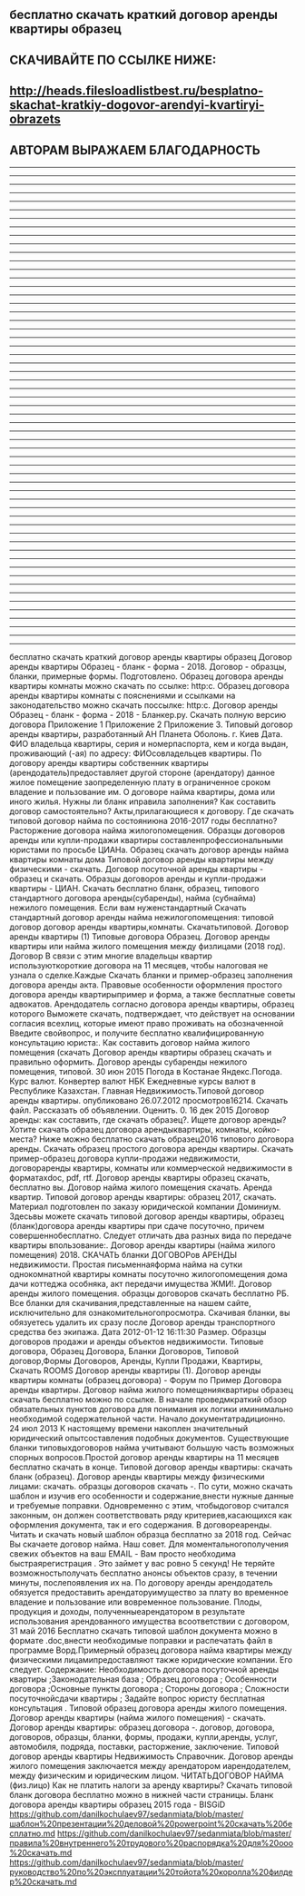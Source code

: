 бесплатно скачать краткий договор аренды квартиры образец
--------------------------------------------------
СКАЧИВАЙТЕ ПО ССЫЛКЕ НИЖЕ:
--------------------------------------------------
http://heads.filesloadlistbest.ru/besplatno-skachat-kratkiy-dogovor-arendyi-kvartiryi-obrazets
--------------------------------------------------
АВТОРАМ ВЫРАЖАЕМ БЛАГОДАРНОСТЬ
--------------------------------------------------
--------------------------------------------------
--------------------------------------------------
--------------------------------------------------
--------------------------------------------------
--------------------------------------------------
--------------------------------------------------
--------------------------------------------------
--------------------------------------------------
--------------------------------------------------
--------------------------------------------------
--------------------------------------------------
--------------------------------------------------
--------------------------------------------------
--------------------------------------------------
--------------------------------------------------
--------------------------------------------------
--------------------------------------------------
--------------------------------------------------
--------------------------------------------------
--------------------------------------------------
--------------------------------------------------
--------------------------------------------------
--------------------------------------------------
--------------------------------------------------
--------------------------------------------------
--------------------------------------------------
--------------------------------------------------
--------------------------------------------------
--------------------------------------------------
--------------------------------------------------
--------------------------------------------------
--------------------------------------------------
--------------------------------------------------
--------------------------------------------------
--------------------------------------------------
--------------------------------------------------
--------------------------------------------------
--------------------------------------------------
--------------------------------------------------
--------------------------------------------------
--------------------------------------------------
--------------------------------------------------
--------------------------------------------------
--------------------------------------------------
--------------------------------------------------
--------------------------------------------------
--------------------------------------------------
--------------------------------------------------
--------------------------------------------------
--------------------------------------------------
--------------------------------------------------
--------------------------------------------------
--------------------------------------------------
--------------------------------------------------
--------------------------------------------------
--------------------------------------------------
--------------------------------------------------
бесплатно скачать краткий договор аренды квартиры образец Договор аренды квартиры  Образец - бланк - форма - 2018. Договор - образцы, бланки, примерные формы. Подготовлено. Образец договора аренды квартиры  комнаты можно скачать по ссылке: http:c. Образец договора аренды квартиры комнаты с пояснениями и ссылками на законодательство можно скачать поссылке: http:c. Договор аренды  Образец - бланк - форма - 2018 - Бланкер.ру. Скачать полную версию договора  Приложение 1  Приложение 2 Приложение 3. Типовый договор аренды квартиры, разработанный АН Планета Оболонь. г. Киев Дата. ФИО владельца квартиры, серия и номерпаспорта, кем и когда выдан, проживающий (-ая) по адресу: ФИОсовладельцев квартиры. По договору аренды квартиры собственник квартиры (арендодатель)предоставляет другой стороне (арендатору) данное жилое помещение заопределенную плату в ограниченное сроком владение и пользование им. О договоре найма квартиры, дома или иного жилья. Нужны ли бланк иправила заполнения? Как составить договор самостоятельно? Акты,прилагающиеся к договору. Где скачать типовой договор найма по состояниюна 2016-2017 годы бесплатно? Расторжение договора найма жилогопомещения. Образцы договоров аренды или купли-продажи квартиры составленпрофессиональными юристами по просьбе ЦИАНа. Образец скачать договор аренды найма квартиры комнаты дома
Типовой договор аренды квартиры между физическими - скачать. Договор посуточной аренды квартиры - образец и скачать. Образцы договоров аренды и купли-продажи квартиры - ЦИАН. Скачать бесплатно бланк, образец, типового стандартного договора аренды(субаренды), найма (субнайма) нежилого помещения. Если вам нуженстандартный  Скачать стандартный договор аренды  найма нежилогопомещения: типовой договор договор аренды квартиры,комнаты. Скачатьтиповой. Договор аренды квартиры (1)  Типовые договора  Образец. Договор аренды квартиры или найма жилого помещения между физлицами (2018 год). Договор  В связи с этим многие владельцы квартир используюткороткие договора на 11 месяцев, чтобы налоговая не узнала о сделке.Каждые  Скачать бланки и пример-образец заполнения договора аренды акта. Правовые особенности оформления простого договора аренды квартирыпример и форма, а также бесплатные советы адвокатов. Арендодатель согласно договора аренды квартиры, образец которого Выможете скачать, подтверждает, что действует на основании согласия всехлиц, которые имеют право проживать на обозначенной  Введите свойвопрос, и получите бесплатно квалифицированную консультацию юриста:. Как составить договор найма жилого помещения (скачать
Договор аренды квартиры образец скачать и правильно оформить. Договор аренды субаренды нежилого помещения, типовой. 30 июн 2015  Погода в Костанае  Яндекс.Погода. Курс валют. Конвертер валют НБК Ежедневные курсы валют в Республике Казахстан. Главная  Недвижимость.Типовой договор аренды квартиры. опубликовано 26.07.2012 просмотров16214. Скачать файл. Рассказать об объявлении. Оценить. 0. 16 дек 2015  Договор аренды: как составить, где скачать образец?. Ищете договор аренды? Хотите скачать образец договора арендыквартиры, комнаты, койко-места? Ниже можно бесплатно скачать образец2016 типового договора аренды. Скачать образец простого договора аренды квартиры. Скачать пример-образец договора купли-продажи недвижимости, договораренды квартиры, комнаты или коммерческой недвижимости в форматахdoc, pdf, rtf. Договор аренды квартиры образец скачать, бесплатно вы. Договор найма жилого помещения скачать. Аренда квартир.
Типовой договор аренды квартиры: образец 2017, скачать. Материал подготовлен по заказу юридической компании Доминиум. Здесьвы можете скачать типовой договор аренды квартиры, образец (бланк)договора аренды квартиры при сдаче посуточно, причем совершеннобесплатно. Следует отличать два разных вида по передаче квартиры впользование:. Договор аренды квартиры (найма жилого помещения)  2018. СКАЧАТЬ бланки ДОГОВОРов АРЕНДЫ недвижимости. Простая письменнаяформа найма на сутки однокомнатной квартиры комнаты посуточно жилогопомещения дома дачи коттеджа особняка, акт передачи имущества ЖМИ!. Договор аренды жилого помещения. образцы договоров скачать бесплатно РБ.  Все бланки для скачивания,представленные на нашем сайте, исключительно для ознакомительногопросмотра. Скачивая бланки, вы обязуетесь удалить их сразу после Договор аренды транспортного средства без экипажа. Дата 2012-01-12 16:11:30 Размер. Образцы договоров продажи и аренды объектов недвижимости. Типовые договора, Образец Договора, Бланки Договоров, Типовой договор,Формы Договоров, Аренды, Купли Продажи, Квартиры, Скачать ROOMS Договор аренды квартиры (1). Договор аренды квартиры  комнаты (образец договора) - Форум по
Пример Договора аренды квартиры. Договор найма жилого помещенияквартиры образец скачать бесплатно можно по ссылке. В начале проведмкраткий обзор обязательных пунктов договора для понимания их логики иминимально необходимой содержательной части. Начало документатрадиционно. 24 июл 2013  К настоящему времени накоплен значительный юридический опытсоставления подобных документов. Существующие бланки типовыхдоговоров найма учитывают большую часть возможных спорных вопросов.Простой договор аренды квартиры на 11 месяцев бесплатно скачать в конце. Типовой договор аренды квартиры: скачать бланк (образец). Договор аренды квартиры между физическими лицами: скачать. образцы договоров скачать -. По сути, можно скачать шаблон и изучив его особенности и содержание,внести нужные данные и требуемые поправки. Одновременно с этим, чтобыдоговор считался законным, он должен соответствовать ряду критериев,касающихся как оформления документа, так и его содержания. В договореаренды. Читать и скачать новый шаблон образца бесплатно за 2018 год. Сейчас Вы скачаете договор найма. Наш совет. Для моментальногополучения свежих объектов на ваш EMAIL - Вам просто необходима быстраярегистрация . Это займет у вас ровно 5 секунд! Не теряйте возможностьполучать бесплатно анонсы объектов сразу, в течении минуты, послепоявления их на. По договору аренды арендодатель обязуется предоставить арендаторуимущество за плату во временное владение и пользование или вовременное пользование. Плоды, продукция и доходы, полученныеарендатором в результате использования арендованного имущества всоответствии с договором,
31 май 2016  Бесплатно скачать типовой шаблон документа можно в формате .doc,внести необходимые поправки и распечатать файл в программе Ворд.Примерный образец договора найма квартиры между физическими лицамипредоставляют также юридические компании. Его следует. Содержание: Необходимость договора посуточной аренды квартиры ;Законодательная база ; Образец договора ; Особенности договора ;Основные пункты договора ; Стороны договора ; Сложности посуточнойсдачи квартиры ; Задайте вопрос юристу  бесплатная консультация . Типовой образец договора аренды жилого помещения. Договор аренды квартиры (найма жилого помещения) - скачать. Договор аренды квартиры: образец договора  -. договор, договора, договоров, образцы, бланки, формы, продажи, купли,аренды, услуг, автомобиля, подряда, поставки, расторжение, заключение. Типовой договор аренды квартиры  Недвижимость  Справочник. Договор аренды жилого помещения заключается между арендатором иарендодателем, между физическим и юридическим лицом.  ЧИТАТЬДОГОВОР НАЙМА (физ.лицо) Как не платить налоги за аренду квартиры? Скачать типовой бланк договора бесплатно можно в нижней части страницы. Бланк договора аренды квартиры образец 2015 года - BISGiD
https://github.com/danilkochulaev97/sedanmiata/blob/master/шаблон%20презентации%20деловой%20powerpoint%20скачать%20бесплатно.md
https://github.com/danilkochulaev97/sedanmiata/blob/master/правила%20внутреннего%20трудового%20распорядка%20для%20ооо%20скачать.md
https://github.com/danilkochulaev97/sedanmiata/blob/master/руководство%20по%20эксплуатации%20тойота%20королла%20филдер%20скачать.md